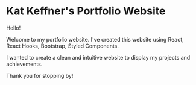 # Kat Keffner's Portfolio Website

Hello! 

Welcome to my portfolio website. I've created this website using React, React Hooks, Bootstrap, Styled Components. 

I wanted to create a clean and intuitive website to display my projects and achievements. 

Thank you for stopping by!
